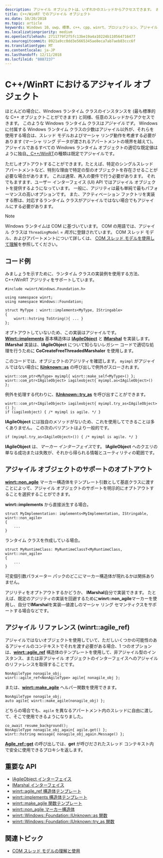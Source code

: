 ```yaml
---
description: アジャイル オブジェクトは、いずれかのスレッドからアクセスできます。 お使いの C++/WinRT 型は既定ではアジャイルですが、オプトアウトできます。
title: C++/WinRT でのアジャイル オブジェクト
ms.date: 10/20/2018
ms.topic: article
keywords: Windows 10、uwp、標準、c++、cpp、winrt、プロジェクション、アジャイル、オブジェクト、アジリティ、IAgileObject
ms.localizationpriority: medium
ms.openlocfilehash: 2711779f2f5fc13be19a4a10224b110564716477
ms.sourcegitcommit: 8921a9cc0dd3e5665345ae8eca7ab7aeb83ccc6f
ms.translationtype: MT
ms.contentlocale: ja-JP
ms.lasthandoff: 12/11/2018
ms.locfileid: "8887237"
---
```

# <a name="agile-objects-in-cwinrt"></a>C++/WinRT におけるアジャイル オブジェクト

ほとんどの場合に、Windows ランタイム クラスのインスタンスを (最も標準的な C++ オブジェクトことができます) と同様、任意のスレッドからアクセスできます。 このような Windows ランタイム クラスは*アジャイルです*。 Windows に付属する Windows ランタイム クラスの少数はアジャイル以外が、それらを使用する場合は、スレッド モデルおよびマーシャ リング動作を考慮する必要があります (マーシャ リング データが渡されるアパートメントの境界を越えて)。 アジャイルであるすべての Windows ランタイム オブジェクトの適切な既定値はように独自[、C++/WinRT](/windows/uwp/cpp-and-winrt-apis/intro-to-using-cpp-with-winrt)の種類は既定でアジャイルです。

ただしオプトアウトすることができます。たとえば、特定のシングルスレッド アパートメントなど、特別な理由で特定の型のオブジェクトを存在させることが必要な場合があります。 これは通常、再入の要件で行う必要があります。 それでもますます、ユーザー インターフェイス (UI) API ではアジャイル オブジェクトを提供するようになっています。 一般に、アジリティは最も単純で最もパフォーマンスの高いオプションです。 また、アクティベーション ファクトリを実装する際は、対応するランタイム クラスがアジャイルではない場合でもアジャイルにする必要があります。

> [!NOTE]
> Windows ランタイムは COM に基づいています。 COM の用語では、アジャイル クラスは `ThreadingModel` = *両方*に登録されています。 COM スレッド モデル、およびアパートメントについて詳しくは、 [COM スレッド モデルを使用して理解](https://msdn.microsoft.com/library/ms809971)を参照してください。

## <a name="code-examples"></a>コード例

みましょうを示すために、ランタイム クラスの実装例を使用する方法、C++/WinRT アジリティをサポートしています。

```cppwinrt
#include <winrt/Windows.Foundation.h>

using namespace winrt;
using namespace Windows::Foundation;

struct MyType : winrt::implements<MyType, IStringable>
{
    winrt::hstring ToString(){ ... }
};
```

オプトアウトしていないため、この実装はアジャイルです。 [**Winrt::implements**](/uwp/cpp-ref-for-winrt/implements) 基本構造体は [**IAgileObject**](https://msdn.microsoft.com/library/windows/desktop/hh802476) と [**IMarshal**](/windows/desktop/api/objidl/nn-objidl-imarshal) を実装します。 **IMarshal** 実装は、**IAgileObject** について知らないレガシー コードで適切な処理を行うために **CoCreateFreeThreadedMarshaler** を使用します。

このコードでは、オブジェクトのアジリティを確認します。 `myimpl` がアジャイルではない場合に [**IUnknown::as**](/uwp/cpp-ref-for-winrt/windows-foundation-iunknown#iunknownas-function) の呼び出しで例外がスローされます。

```cppwinrt
winrt::com_ptr<MyType> myimpl{ winrt::make_self<MyType>() };
winrt::com_ptr<IAgileObject> iagileobject{ myimpl.as<IAgileObject>() };
```

例外を処理する代わりに、[**IUnknown::try_as**](/uwp/cpp-ref-for-winrt/windows-foundation-iunknown#iunknowntryas-function) を呼び出すことができます。

```cppwinrt
winrt::com_ptr<IAgileObject> iagileobject{ myimpl.try_as<IAgileObject>() };
if (iagileobject) { /* myimpl is agile. */ }
```

**IAgileObject** には独自のメソッドがないため、これを使用してできることは多くありません。 この次のバリアントはより一般的です。

```cppwinrt
if (myimpl.try_as<IAgileObject>()) { /* myimpl is agile. */ }
```

**IAgileObject** は、*マーカー インターフェイス*です。 **IAgileObject** へのクエリの単なる成功または失敗が、それから得られる情報とユーティリティの範囲です。

## <a name="opting-out-of-agile-object-support"></a>アジャイル オブジェクトのサポートのオプトアウト

[**winrt::non_agile**](/uwp/cpp-ref-for-winrt/non_agile) マーカー構造体をテンプレート引数として基底クラスに渡すことによって、アジャイル オブジェクトのサポートを明示的にオプトアウトすることを選択することができます。

**winrt::implements** から直接派生する場合。

```cppwinrt
struct MyImplementation: implements<MyImplementation, IStringable, winrt::non_agile>
{
    ...
}
```

ランタイム クラスを作成している場合。

```cppwinrt
struct MyRuntimeClass: MyRuntimeClassT<MyRuntimeClass, winrt::non_agile>
{
    ...
}
```

可変個引数パラメーター パックのどこにマーカー構造体が現れるかは関係ありません。

アジリティをオプトアウトするかどうか、 **IMarshal**自分で実装できます。 たとえば、既定のアジリティの実装を回避するために**winrt::non_agile**マーカーを使用し、自分で**IMarshal**を実装&mdash;値渡しのマーシャ リング セマンティクスをサポートする場合などです。

## <a name="agile-references-winrtagileref"></a>アジャイル リファレンス (winrt::agile_ref)

アジャイルではないオブジェクトを使用していて、ただしいくつかの可能性のあるアジャイルのコンテキストでそれを渡す必要がある場合、1 つのオプションは、[**winrt::agile_ref**](/uwp/cpp-ref-for-winrt/agile-ref) 構造体のテンプレートを使用して、非アジャイル型のインスタンス、または非アジャイル オブジェクトのインターフェイスへのアジャイルのリファレンスを取得することです。

```cppwinrt
NonAgileType nonagile_obj;
winrt::agile_ref<NonAgileType> agile{ nonagile_obj };
```

または、[**winrt::make_agile**](/uwp/cpp-ref-for-winrt/make-agile) ヘルパー関数を使用できます。

```cppwinrt
NonAgileType nonagile_obj;
auto agile{ winrt::make_agile(nonagile_obj) };
```

どちらの場合でも、`agile` を異なるアパートメント内のスレッドに自由に渡して、そこで使用できるようになりました。

```cppwinrt
co_await resume_background();
NonAgileType nonagile_obj_again{ agile.get() };
winrt::hstring message{ nonagile_obj_again.Message() };
```

[**Agile_ref::get**](/uwp/cpp-ref-for-winrt/agile-ref#agilerefget-function) の呼び出しでは、**get** が呼びだされたスレッド コンテキスト内で安全に使用できるプロキシを返します。

## <a name="important-apis"></a>重要な API

* [IAgileObject インターフェイス](https://msdn.microsoft.com/library/windows/desktop/hh802476)
* [IMarshal インターフェイス](https://docs.microsoft.com/previous-versions/windows/embedded/ms887993)
* [winrt::agile_ref 構造体テンプレート](/uwp/cpp-ref-for-winrt/agile-ref)
* [winrt::implements 構造体テンプレート](/uwp/cpp-ref-for-winrt/implements)
* [winrt::make_agile 関数テンプレート](/uwp/cpp-ref-for-winrt/make-agile)
* [winrt::non_agile マーカー構造体](/uwp/cpp-ref-for-winrt/non_agile)
* [winrt::Windows::Foundation::IUnknown::as 関数](/uwp/cpp-ref-for-winrt/windows-foundation-iunknown#iunknownas-function)
* [winrt::Windows::Foundation::IUnknown::try_as 関数](/uwp/cpp-ref-for-winrt/windows-foundation-iunknown#iunknowntryas-function)

## <a name="related-topics"></a>関連トピック

* [COM スレッド モデルの理解と使用](https://msdn.microsoft.com/library/ms809971)
